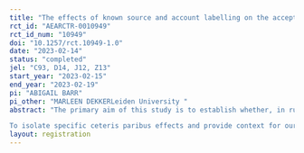 ```yaml
---
title: "The effects of known source and account labelling on the acceptability of saving by wives in Zambia"
rct_id: "AEARCTR-0010949"
rct_id_num: "10949"
doi: "10.1257/rct.10949-1.0"
date: "2023-02-14"
status: "completed"
jel: "C93, D14, J12, Z13"
start_year: "2023-02-15"
end_year: "2023-02-19"
pi: "ABIGAIL BARR"
pi_other: "MARLEEN DEKKERLeiden University "
abstract: "The primary aim of this study is to establish whether, in rural Zambia, a wife saving in secret from her husband is more socially acceptable and less likely to be viewed as justifiable grounds for her being beaten by her husband if (1) the source of the money being saved is known to be her business and (2) the money is being saved into an account that is explicitly linked to her business. To investigate these issues, we will conduct a survey experiment involving 180 participants, 90 females, 90 males, who are members of savings groups in Luapula Province, Zambia.
To isolate specific ceteris paribus effects and provide context for our findings, we will also investigate the social acceptability of husbands saving in secret from their wives under the same set of scenarios and both wives and husbands saving and telling their spouses about the savings under the same set of scenarios.  "
layout: registration
---
```


